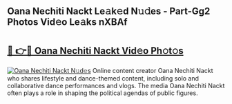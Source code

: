 ## Oana Nechiti Nackt Le𝚊k𝚎d N𝚞𝚍es - Part-Gg2 Photos Vid𝚎o Le𝚊ks nXBAf

# <h2><a href="http://fb0qc1.evod.top/?m=Oana+Nechiti+Nackt">🔗 👉🔴 Oana Nechiti Nackt Vid𝚎o Ph𝚘t𝚘s</a></h2>

[![Oana Nechiti Nackt N𝚞d𝚎s](https://i.imgur.com/8V9OHl7.gif)](http://fb0qc1.evod.top/?m=Oana+Nechiti+Nackt)
Online content creator Oana Nechiti Nackt who shares lifestyle and dance-themed content, including solo and collaborative dance performances and vlogs. The media Oana Nechiti Nackt often plays a role in shaping the political agendas of public figures. 
